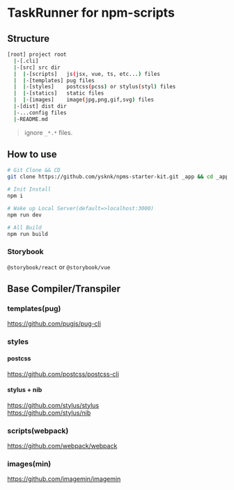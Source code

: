 # TaskRunner for npm-scripts

## Structure

``` bash
[root] project root
  |-[.cli]
  |-[src] src dir
  |  |-[scripts]   js(jsx, vue, ts, etc...) files
  |  |-[templates] pug files
  |  |-[styles]    postcss(pcss) or stylus(styl) files
  |  |-[statics]   static files
  |  |-[images]    image(jpg,png,gif,svg) files
  |-[dist] dist dir
  |-...config files
  |-README.md
```

> ignore `_*.*` files.

## How to use

``` sh
# Git Clone && CD
git clone https://github.com/ysknk/npms-starter-kit.git _app && cd _app

# Init Install
npm i

# Wake up Local Server(default=>localhost:3000)
npm run dev

# All Build
npm run build
```

### Storybook

`@storybook/react` or `@storybook/vue`

## Base Compiler/Transpiler

### templates(pug)
https://github.com/pugjs/pug-cli

### styles

#### postcss
https://github.com/postcss/postcss-cli

#### stylus + nib
https://github.com/stylus/stylus  
https://github.com/stylus/nib

### scripts(webpack)
https://github.com/webpack/webpack

### images(min)
https://github.com/imagemin/imagemin


